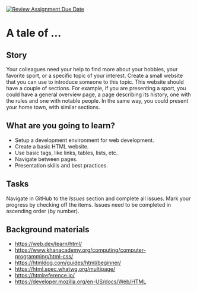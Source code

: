 [![Review Assignment Due Date](https://classroom.github.com/assets/deadline-readme-button-22041afd0340ce965d47ae6ef1cefeee28c7c493a6346c4f15d667ab976d596c.svg)](https://classroom.github.com/a/KRVlVOdq)
# A tale of ...

## Story

Your colleagues need your help to find more about your hobbies, your favorite sport, or a specific topic of your interest. Create a small website that you can use to introduce someone to this topic. This website should have a couple of sections. For example, if you are presenting a sport, you could have a general overview page, a page describing its history, one with the rules and one with notable people. In the same way, you could present your home town, with similar sections.

## What are you going to learn?

- Setup a development environment for web development.
- Create a basic HTML website.
- Use basic tags, like links, tables, lists, etc.
- Navigate between pages.
- Presentation skills and best practices.

## Tasks

Navigate in GitHub to the _Issues_ section and complete all issues. Mark your progress by checking off the items. Issues need to be completed in ascending order (by number).

## Background materials

- https://web.dev/learn/html/
- https://www.khanacademy.org/computing/computer-programming/html-css/
- https://htmldog.com/guides/html/beginner/
- https://html.spec.whatwg.org/multipage/
- https://htmlreference.io/
- https://developer.mozilla.org/en-US/docs/Web/HTML
